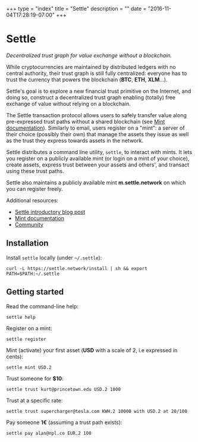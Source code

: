 +++
type = "index"
title = "Settle"
description = ""
date = "2016-11-04T17:28:19-07:00"
+++
# Settle

*Decentralized trust graph for value exchange without a blockchain.*

While cryptocurrencies are maintained by distributed ledgers with no central
authority, their trust graph is still fully centralized: everyone has to trust
the currency that powers the blockchain (**BTC**, **ETH**, **XLM**...).

Settle's goal is to explore a new financial trust primitive on the Internet,
and doing so, construct a decentralized trust graph enabling (totally) free
exchange of value without relying on a blockchain.

The Settle transaction protocol allows users to safely transfer value along
pre-expressed trust paths without a shared blockchain (see [Mint
documentation](/documentation)). Similarly to email, users register on
a "mint": a server of their choice (possibly their own) that manage the assets
they issue as well as the trust they express towards assets in the network.

Settle distributes a command line utility, `settle`, to interact with mints. It
lets you register on a publicly available mint (or login on a mint of your
choice), create assets, express trust between your assets and others', and
transact using these trust paths.

Settle also maintains a publicly available mint **m.settle.network** on which you
can register freely.

Additional resources:

- [Settle introductory blog post](posts/settle-introduction)
- [Mint documentation](documentation)
- [Community](community)

## Installation

Install `settle` locally (under `~/.settle`):
```
curl -L https://settle.network/install | sh && export PATH=$PATH:~/.settle
```
## Getting started

Read the command-line help:
```
settle help
```

Register on a mint:
```
settle register
```

Mint (activate) your first asset (**USD** with a scale of 2, i.e expressed in cents):
```
settle mint USD.2
```

Trust someone for **$10**:
```
settle trust kurt@princetown.edu USD.2 1000
```

Trust at a specific rate:
```
settle trust supercharger@tesla.com KWH.2 10000 with USD.2 at 20/100
```

Pay someone **1€** (assuming a trust path exists):
```
settle pay alan@npl.co EUR.2 100
```
